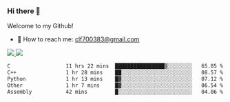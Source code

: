 ### Hi there 👋

<!--
**clingfei/clingfei** is a ✨ _special_ ✨ repository because its `README.md` (this file) appears on your GitHub profile.

Here are some ideas to get you started:

- 🔭 I’m currently working on ...
- 🌱 I’m currently learning ...
- 👯 I’m looking to collaborate on ...
- 🤔 I’m looking for help with ...
- 💬 Ask me about ...
- 📫 How to reach me: ...
- 😄 Pronouns: ...
- ⚡ Fun fact: ...
-->
Welcome to my Github!
- 📧 How to reach me: clf700383@gmail.com

<a href="https://github.com/anuraghazra/github-readme-stats">
  <img src="https://github-readme-stats.vercel.app/api?username=clingfei&count_private=true&show_icons=true&include_all_commits=true&line_height=21&hide_border=true&repo=github-readme-stats" />
</a>
<a href="https://github.com/anuraghazra/convoychat">
  <img src="https://github-readme-stats.vercel.app/api/top-langs/?username=clingfei&hide=Tcl,Perl,Makefile,CSS,HTML,Yacc,Lex,Verilog&langs_count=6&layout=compact&hide_border=true&repo=convoychat" />
</a>

<!--START_SECTION:waka-->

```txt
C                  11 hrs 22 mins  ████████████████▒░░░░░░░░   65.85 %
C++                1 hr 28 mins    ██░░░░░░░░░░░░░░░░░░░░░░░   08.57 %
Python             1 hr 13 mins    █▓░░░░░░░░░░░░░░░░░░░░░░░   07.12 %
Other              1 hr 7 mins     █▓░░░░░░░░░░░░░░░░░░░░░░░   06.54 %
Assembly           42 mins         █░░░░░░░░░░░░░░░░░░░░░░░░   04.06 %
```

<!--END_SECTION:waka-->
